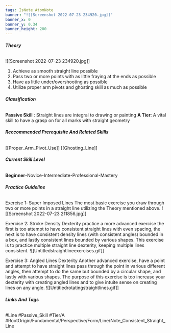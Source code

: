 ```yaml
---
tags: IsNote AtomNote
banner: "![[Screenshot 2022-07-23 234920.jpg]]"
banner_x: 0
banner_y: 0.34
banner_height: 200
---
```


###### **_Theory_**
![[Screenshot 2022-07-23 234920.jpg]]
1. Achieve as smooth straight line possible
2. Pass two or more points with as little fraying at the ends as possible
3. Have as little under/overshooting as possible
4. Utilize proper arm pivots and ghosting skill as much as possible

###### **_Classification_**
**Passive Skill** : Straight lines are integral to drawing or painting
**A Tier**: A vital skill to have a grasp on for all marks with straight geometry 

###### **_Reccommended Prerequisite And Related Skills_**
[[Proper_Arm_Pivot_Use]]
[[Ghosting_Line]]

###### **_Current Skill Level_**
**Beginner**-Novice-Intermediate-Professional-Mastery

###### **_Practice Guideline_**
Exercise 1: Super Imposed Lines
The most basic exercise you draw through two or more points in a straight line utilizing the Theory mentioned above.
![[Screenshot 2022-07-23 211856.jpg]]

Exercise 2: Stroke Density Dexterity practice
a more advanced exercise the first is too attempt to have consistent straight lines with even spacing, the next is to have consistent density lines (with consistent angles) bounded in a box, and lastly consistent lines bounded by various shapes. This exercise is to practice multiple straight line dexterity, keeping multiple lines consistent.
![[Untitledstraightlineexercises.gif]]

Exercise 3: Angled Lines Dexterity
Another advanced exercise, have a point and attempt to have straight lines pass through the point in various different angles, then attempt to do the same but bounded by a circular shape, and lastly with various shapes. The purpose of this exercise is too increase your dexterity with creating angled lines and to give intuite sense on creating lines on any angle.
![[Untitledrotatingstraightlines.gif]]

###### **_Links And Tags_**
#Line #Passive_Skill #Tier/A
#RootOrigin/Fundamental/Perspective/Form/Line/Note_Consistent_Straight_Line
